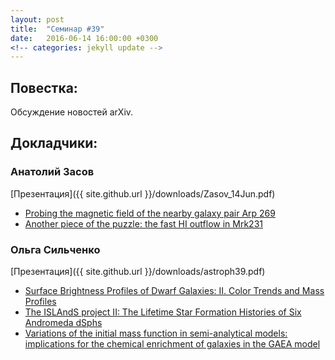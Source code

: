 ```yaml
---
layout: post
title:  "Семинар #39"
date:   2016-06-14 16:00:00 +0300
<!-- categories: jekyll update -->
---
```

## Повестка: 
Обсуждение новостей arXiv.

## Докладчики:

### Анатолий Засов

[Презентация]({{ site.github.url }}/downloads/Zasov_14Jun.pdf)

- [Probing the magnetic field of the nearby galaxy pair Arp 269][link1]
- [Another piece of the puzzle: the fast HI outflow in Mrk231][link2]

### Ольга Сильченко 

[Презентация]({{ site.github.url }}/downloads/astroph39.pdf)

- [Surface Brightness Profiles of Dwarf Galaxies: II. Color Trends and Mass Profiles][link3]
- [The ISLAndS project II: The Lifetime Star Formation Histories of Six Andromeda dSphs][link4]
- [Variations of the initial mass function in semi-analytical models: implications for the chemical enrichment of galaxies in the GAEA model][link5]


[link1]: http://arxiv.org/abs/1606.01699
[link2]: http://arxiv.org/abs/1606.01640
[link3]: http://arxiv.org/abs/1606.00867
[link4]: http://arxiv.org/abs/1606.01207
[link5]: http://arxiv.org/abs/1606.01908


